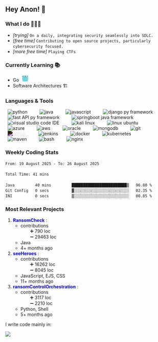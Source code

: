 <h2 align="left"> Hey Anon! 👋 </h2>

### What I do 👨🏼‍💻 

- *[trying]* `On a daily, integrating security seamlessly into SDLC.`
- *[free time]* `Contributing to open source projects, particularly cybersecurity focused.`
- *[more free time]* `Playing CTFs` 


### Currently Learning 📚 
- Go <img src="https://raw.githubusercontent.com/devicons/devicon/master/icons/go/go-original.svg" width="30" height="20" alt="go icon" />
- Software Architectures 🏗️

### Languages & Tools
<p align="left">
    <img alt="python"  src="https://cdn.jsdelivr.net/gh/devicons/devicon@latest/icons/python/python-original.svg" width=30px style="padding-right:20px;" hspace="7px" /> <img alt="java" src="https://cdn.jsdelivr.net/gh/devicons/devicon@latest/icons/java/java-original.svg" width=30px style="padding-right:20px;" hspace="7px" /> <img alt="javascript" src="https://cdn.jsdelivr.net/gh/devicons/devicon@latest/icons/javascript/javascript-original.svg" width=30px style="padding-right:20px;" hspace="7px" /> <img alt="django py framework" src="https://cdn.jsdelivr.net/gh/devicons/devicon@latest/icons/django/django-plain.svg" width=30px style="padding-right:20px;" hspace="7px" /> <img alt="fast API py framework" src="https://cdn.jsdelivr.net/gh/devicons/devicon@latest/icons/fastapi/fastapi-original.svg" width=30px style="padding-right:20px;" hspace="7px" /> <img alt="springboot java framework" src="https://cdn.jsdelivr.net/gh/devicons/devicon@latest/icons/spring/spring-original.svg" width=30px style="padding-right:20px;" hspace="7px" /> <img alt="visual studio code IDE" src="https://cdn.jsdelivr.net/gh/devicons/devicon@latest/icons/vscode/vscode-original.svg" width=30px style="padding-right:20px; "hspace="7px" /> <img alt="kali linux" src="https://cdn.jsdelivr.net/gh/devicons/devicon@latest/icons/kalilinux/kalilinux-original.svg" width=30px style="padding-right:20px;" hspace="7px" /> <img alt="linux ubuntu" src="https://cdn.jsdelivr.net/gh/devicons/devicon@latest/icons/ubuntu/ubuntu-original.svg" width=30px style="padding-right:20px;" hspace="7px" /> <img alt="azure" src="https://cdn.jsdelivr.net/gh/devicons/devicon@latest/icons/azure/azure-original.svg" width=30px style="padding-right:20px;" hspace="7px" /> <img alt="aws" src="https://cdn.jsdelivr.net/gh/devicons/devicon@latest/icons/amazonwebservices/amazonwebservices-plain-wordmark.svg" width=30px style="padding-right:20px;" hspace="7px" /> <img alt="oracle" src="https://cdn.jsdelivr.net/gh/devicons/devicon@latest/icons/oracle/oracle-original.svg" width=30px style="padding-right:20px;" hspace="7px" /> <img alt="mongodb" src="https://cdn.jsdelivr.net/gh/devicons/devicon@latest/icons/mongodb/mongodb-original.svg" width=30px style="padding-right:20px;" hspace="7px" /> <img alt="git" src="https://cdn.jsdelivr.net/gh/devicons/devicon@latest/icons/git/git-original.svg" width=30px style="padding-right:20px;" hspace="7px" /> <img alt="github" src="https://cdn.jsdelivr.net/gh/devicons/devicon@latest/icons/github/github-original.svg" width=30px style="padding-right:20px; filter: invert(1);" hspace="7px" /> <img alt="jenkins" src="https://cdn.jsdelivr.net/gh/devicons/devicon@latest/icons/jenkins/jenkins-original.svg" width=30px style="padding-right:20px;" hspace="7px" /> <img alt="docker" src="https://cdn.jsdelivr.net/gh/devicons/devicon@latest/icons/docker/docker-original.svg" width=30px style="padding-right:20px;" hspace="7px" /> <img alt="kubernetes" src="https://cdn.jsdelivr.net/gh/devicons/devicon@latest/icons/kubernetes/kubernetes-plain.svg" width=30px style="padding-right:20px;" hspace="7px" /> <img alt="maven" src="https://cdn.jsdelivr.net/gh/devicons/devicon@latest/icons/maven/maven-original.svg" width=30px style="padding-right:20px;" hspace="7px" /> <img alt="bash" src="https://cdn.jsdelivr.net/gh/devicons/devicon@latest/icons/bash/bash-original.svg" width=30px style="padding-right:20px;" hspace="7px" /> <img alt="nginx" src="https://cdn.jsdelivr.net/gh/devicons/devicon@latest/icons/nginx/nginx-original.svg" width=30px style="padding-right:20px;" hspace="7px" />
</p>

### Weekly Coding Stats
<!--START_SECTION:waka-->

```txt
From: 19 August 2025 - To: 26 August 2025

Total Time: 41 mins

Java         40 mins         ████████████████████████▒   96.80 %
Git Config   0 secs          ▓░░░░░░░░░░░░░░░░░░░░░░░░   02.35 %
INI          0 secs          ▒░░░░░░░░░░░░░░░░░░░░░░░░   00.85 %
```

<!--END_SECTION:waka-->

### Most Relevant Projects
<!-- loc starts -->
<ol>
  <li><strong><a href='https://github.com/Diekgbbtt/RansomCheck' style='color:blue; text-decoration:none;'>RansomCheck</a></strong> :
    <ul>
      <li>contributions
        <div style='margin-left: 30px;'>➕ 790 loc</div>
        <div style='margin-left: 30px;'>➖ 29463 loc</div>
      </li>
      <li>Java</li>
      <li>4+ months ago</li>
    </ul>
  </li>
  <li><strong><a href='https://github.com/Diekgbbtt/seeHeroes' style='color:blue; text-decoration:none;'>seeHeroes</a></strong> :
    <ul>
      <li>contributions
        <div style='margin-left: 30px;'>➕ 16262 loc</div>
        <div style='margin-left: 30px;'>➖ 8045 loc</div>
      </li>
      <li>JavaScript, EJS, CSS</li>
      <li>11+ months ago</li>
    </ul>
  </li>
  <li><strong><a href='https://github.com/Diekgbbtt/ransomControlOrchestration' style='color:blue; text-decoration:none;'>ransomControlOrchestration</a></strong> :
    <ul>
      <li>contributions
        <div style='margin-left: 30px;'>➕ 3117 loc</div>
        <div style='margin-left: 30px;'>➖ 2210 loc</div>
      </li>
      <li>Python, Shell</li>
      <li>5+ months ago</li>
    </ul>
  </li>
</ol>
<!-- loc ends -->

I write code mainly in:  

![](https://github-readme-stats.vercel.app/api/top-langs/?username=Diekgbbtt&layout=compact&theme=transparent&text_color=9198a1&hide_title=true&langs_count=10&hide=html,css)
